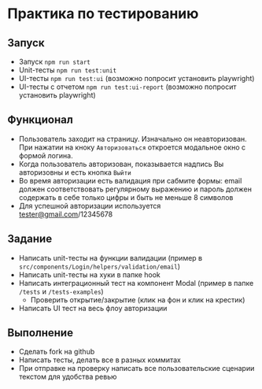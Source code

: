 # Практика по тестированию


## Запуск
- Запуск `npm run start`
- Unit-тесты `npm run test:unit`
- UI-тесты `npm run test:ui` (возможно попросит установить playwright)
- UI-тесты с отчетом `npm run test:ui-report` (возможно попросит установить playwright)

## Функционал
- Пользователь заходит на страницу. Изначально он неавторизован. При нажатии на кноку `Авторизоваться` откроется модальное окно с формой логина.
- Когда пользователь авторизован, показывается надпись Вы авторизовны и есть кнопка `Выйти`
- Во время авторизации есть валидация при сабмите формы: email должен соответствовать регулярному выражению и пароль должен содержать в себе только цифры и быть не меньше 8 символов
- Для успешной авторизации используется tester@gmail.com/12345678

## Задание
- Написать unit-тесты на функции валидации (пример в `src/components/Login/helpers/validation/email`)
- Написать unit-тесты на хуки в папке hook
- Написать интеграционный тест на компонент Modal (пример в папке `/tests` и `/tests-examples`)
  - Проверить открытие/закрытие (клик на фон и клик на крестик)
- Написать UI тест на весь флоу авторизации

## Выполнение
- Сделать fork на github
- Написать тесты, делать все в разных коммитах
- При отправке на проверку написать все пользовательские сценарии текстом для удобства ревью